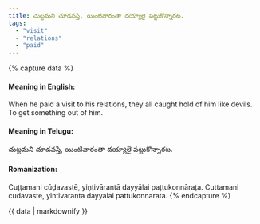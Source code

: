 ```yaml
---
title: చుట్టమని చూడవస్తే, యింటివారంతా దయ్యాలై పట్టుకొన్నారట.
tags:
  - "visit"
  - "relations"
  - "paid"
---
```


{% capture data %}
#### Meaning in English:
When he paid a visit to his relations, they all caught hold of him like devils.
To get something out of him.

#### Meaning in Telugu:
చుట్టమని చూడవస్తే, యింటివారంతా దయ్యాలై పట్టుకొన్నారట.

#### Romanization:
Cuṭṭamani cūḍavastē, yiṇṭivārantā dayyālai paṭṭukonnāraṭa.
Cuttamani cudavaste, yintivaranta dayyalai pattukonnarata.
{% endcapture %}

{{ data | markdownify }}

